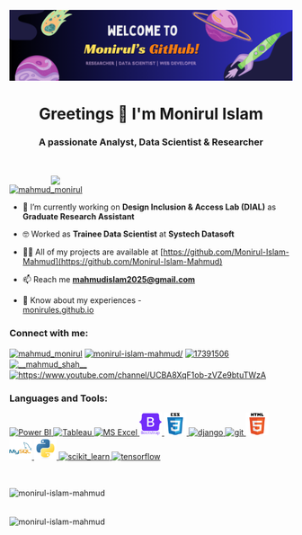![logo](https://github.com/Monirul-Islam-Mahmud/Monirul-Islam-Mahmud/blob/main/Monirul-Banner.png)
<h1 align="center">Greetings 👋 I'm Monirul Islam</h1>
<h3 align="center">A passionate Analyst, Data Scientist & Researcher</h3>
<br><br>
<img align="right" width="430" src="https://media1.giphy.com/media/qgQUggAC3Pfv687qPC/giphy.gif"
<p align="left"> <a href="https://twitter.com/mahmud_monirul" target="blank"><img src="https://img.shields.io/twitter/follow/mahmud_monirul?logo=twitter&style=for-the-badge" alt="mahmud_monirul" /></a> </p>

- 🔭 I’m currently working on **Design Inclusion & Access Lab (DIAL)** as **Graduate Research Assistant**

- 🤓 Worked as **Trainee Data Scientist** at **Systech Datasoft**

- 👨‍💻 All of my projects are available at [https://github.com/Monirul-Islam-Mahmud](https://github.com/Monirul-Islam-Mahmud)

- 📫 Reach me **mahmudislam2025@gmail.com**

- 📄 Know about my experiences - <br> [monirules.github.io](monirules.github.io)

<h3 align="left">Connect with me: </h3>
<p align="left">
<a href="https://twitter.com/mahmud_monirul" target="blank"><img align="center" src="https://raw.githubusercontent.com/rahuldkjain/github-profile-readme-generator/master/src/images/icons/Social/twitter.svg" alt="mahmud_monirul" height="30" width="40" /></a>
<a href="https://linkedin.com/in/monirul-islam-mahmud/" target="blank"><img align="center" src="https://raw.githubusercontent.com/rahuldkjain/github-profile-readme-generator/master/src/images/icons/Social/linked-in-alt.svg" alt="monirul-islam-mahmud/" height="30" width="40" /></a>
<a href="https://stackoverflow.com/users/17391506" target="blank"><img align="center" src="https://raw.githubusercontent.com/rahuldkjain/github-profile-readme-generator/master/src/images/icons/Social/stack-overflow.svg" alt="17391506" height="30" width="40" /></a>
<a href="https://www.instagram.com/moni.rules__/" target="blank"><img align="center" src="https://raw.githubusercontent.com/rahuldkjain/github-profile-readme-generator/master/src/images/icons/Social/instagram.svg" alt="__mahmud_shah__" height="30" width="40" /></a>
<a href="https://youtube.com/channel/UCBA8XqF1ob-zVZe9btuTWzA" target="blank"><img align="center" src="https://raw.githubusercontent.com/rahuldkjain/github-profile-readme-generator/master/src/images/icons/Social/youtube.svg" alt="https://www.youtube.com/channel/UCBA8XqF1ob-zVZe9btuTWzA" height="30" width="40" /></a>
</p>

<h3 align="left">Languages and Tools:</h3>
<p align="left"> <a href="https://www.microsoft.com/en-us/power-platform/products/power-bi" target="_blank" rel="noreferrer"> <img src="https://logohistory.net/wp-content/uploads/2023/05/Power-BI-Symbol.png" alt="Power BI" width="40" height="40"/> </a> <a href="https://www.tableau.com" target="_blank" rel="noreferrer"> <img src="https://www.svgrepo.com/show/354427/tableau.svg" alt="Tableau" width="40" height="40"/> </a> <a href="https://www.microsoft.com/en-us/microsoft-365/excel" target="_blank" rel="noreferrer"> <img src="https://pestrisk.org/wp-content/uploads/2021/03/Excel-icon.png" alt="MS Excel" width="40" height="40"/> </a> <a href="https://getbootstrap.com" target="_blank" rel="noreferrer"> <img src="https://raw.githubusercontent.com/devicons/devicon/master/icons/bootstrap/bootstrap-plain-wordmark.svg" alt="bootstrap" width="40" height="40"/> </a>  <a href="https://www.w3schools.com/css/" target="_blank" rel="noreferrer"> <img src="https://raw.githubusercontent.com/devicons/devicon/master/icons/css3/css3-original-wordmark.svg" alt="css3" width="40" height="40"/> </a> <a href="https://www.djangoproject.com/" target="_blank" rel="noreferrer"> <img src="https://cdn.worldvectorlogo.com/logos/django.svg" alt="django" width="40" height="40"/> </a> <a href="https://git-scm.com/" target="_blank" rel="noreferrer"> <img src="https://www.vectorlogo.zone/logos/git-scm/git-scm-icon.svg" alt="git" width="40" height="40"/> </a> <a href="https://www.w3.org/html/" target="_blank" rel="noreferrer"> <img src="https://raw.githubusercontent.com/devicons/devicon/master/icons/html5/html5-original-wordmark.svg" alt="html5" width="40" height="40"/> </a>  <a href="https://www.mysql.com/" target="_blank" rel="noreferrer"> <img src="https://raw.githubusercontent.com/devicons/devicon/master/icons/mysql/mysql-original-wordmark.svg" alt="mysql" width="40" height="40"/> </a> <a href="https://www.python.org" target="_blank" rel="noreferrer"> <img src="https://raw.githubusercontent.com/devicons/devicon/master/icons/python/python-original.svg" alt="python" width="40" height="40"/> </a> <a href="https://scikit-learn.org/" target="_blank" rel="noreferrer"> <img src="https://upload.wikimedia.org/wikipedia/commons/0/05/Scikit_learn_logo_small.svg" alt="scikit_learn" width="40" height="40"/> </a> <a href="https://www.tensorflow.org" target="_blank" rel="noreferrer"> <img src="https://www.vectorlogo.zone/logos/tensorflow/tensorflow-icon.svg" alt="tensorflow" width="40" height="40"/> </a> </p>
<br><br>
<img align="left" src="https://github-readme-stats.vercel.app/api/top-langs?username=monirules&show_icons=true&locale=en" alt="monirul-islam-mahmud" />
<br><br><br>
<img align="left" src="https://github-readme-stats.vercel.app/api?username=monirules&show_icons=true&locale=en&" alt="monirul-islam-mahmud" />



